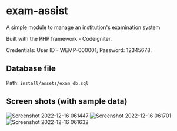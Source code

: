 # exam-assist

A simple module to manage an institution's examination system

Built with the PHP framework - Codeigniter.

Credentials: User ID - WEMP-000001; Password: 12345678.

## Database file
Path: ``install/assets/exam_db.sql``

## Screen shots (with sample data)

![Screenshot 2022-12-16 061447](https://user-images.githubusercontent.com/90049773/207993552-197772f5-0aa0-4b39-b034-e631d2d12e49.png)
![Screenshot 2022-12-16 061701](https://user-images.githubusercontent.com/90049773/207993564-95632682-f080-4822-8bbc-42909b660b65.png)
![Screenshot 2022-12-16 061632](https://user-images.githubusercontent.com/90049773/207993569-9267774c-3560-403b-96e7-c3ccc2654fac.png)

